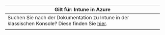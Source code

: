 |Gilt für: Intune in Azure |
|--|
|Suchen Sie nach der Dokumentation zu Intune in der klassischen Konsole? Diese finden Sie [hier](/intune/introduction-intune?toc=/intune-classic/toc.json).|
| |
